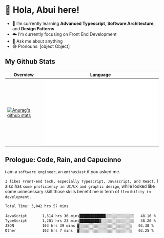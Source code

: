 # 👋 Hola, Abui here!

- 🌱 I’m currently learning **Advanced Typescript**, **Software Architecture**, and **Design Patterns**
- ☁️ I’m currently focusing on Front End Development
- 💬 Ask me about anything
- 😄 Pronouns: [object Object]

## My Github Stats

| Overview | Language |
| --- | --- |
|[![Anurag's github stats](https://github-readme-stats.vercel.app/api?username=abui-am&count_private=true)](https://github.com/anuraghazra/github-readme-stats)|![Language](https://raw.githubusercontent.com/abui-am/stats/c6455f656dfce7acd3951e5ec5b25d72af0b2ee3/generated/languages.svg)|

## Prologue: Code, Rain, and Capucinno
i am a `software engineer`, an `enthusiast` if you asked me. 

`I likes Front-end tech, especially Typescript, Javascript, and React.` I also has `some proficiency in UI/UX and graphic design`, while looked like some unnecessary skill those skills benefit me in term of `flexibility in development.`


<!--START_SECTION:waka-->

```text
Total Time: 3,042 hrs 57 mins

JavaScript       1,514 hrs 36 mins████████████░░░░░░░░░░░░░   48.16 %
TypeScript       1,201 hrs 23 mins█████████▓░░░░░░░░░░░░░░░   38.20 %
JSON             103 hrs 39 mins ▓░░░░░░░░░░░░░░░░░░░░░░░░   03.30 %
Other            102 hrs 7 mins  ▓░░░░░░░░░░░░░░░░░░░░░░░░   03.25 %
```

<!--END_SECTION:waka-->
